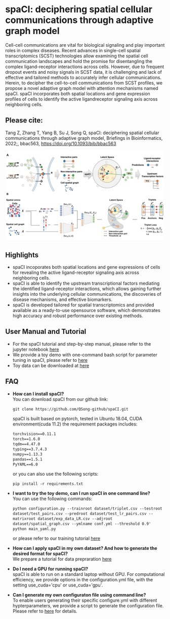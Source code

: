 # spaCI: deciphering spatial cellular communications through adaptive graph model

Cell-cell communications are vital for biological signaling and play important roles in complex diseases. Recent
advances in single-cell spatial transcriptomics (SCST) technologies allow examining the spatial cell
communication landscapes and hold the promise for disentangling the complex ligand-receptor interactions across
cells. However, due to frequent dropout events and noisy signals in SCST data, it is challenging and lack of
effective and tailored methods to accurately infer cellular communications. Herein, to decipher the cell-to-cell
communications from SCST profiles, we propose a novel adaptive graph model with attention mechanisms named
spaCI. spaCI incorporates both spatial locations and gene expression profiles of cells to identify the active ligandreceptor signaling axis across neighboring cells. 

## Please cite: 
Tang Z, Zhang T, Yang B, Su J, Song Q, spaCI: deciphering spatial cellular communications through adaptive graph model, Briefings in Bioinformatics, 2022;, bbac563, https://doi.org/10.1093/bib/bbac563

![Image text](https://github.com/QSong-github/spaCI/raw/main/FIgure%201.png)

## Highlights
* spaCI incoporates both spatial locations and gene expressions of cells for revealing the active ligand-receptor signaling axis across neighboring cells.
* spaCI is able to identify the upstream transcriptional factors mediating the identified ligand-receptor
interactions, which allows gaining further insights into the underlying cellular communications, the
discoveries of disease mechanisms, and effective biomarkers.
* spaCI is developed tailored for spatial transcriptomics and provided available as a ready-to-use opensource software, which demonstrates high accuracy and robust performance over existing methods.

## User Manual and Tutorial
* For the spaCI tutorial and step-by-step manual, please refer to the jupyter notebook [here](https://github.com/QSong-github/spaCI/blob/main/tutorials/spaCI_manual.ipynb) 
* We provide a toy demo with one-command bash script for parameter tuning in spaCI, please refer to [here](https://github.com/QSong-github/spaCI/blob/main/parameter_tuning.sh)
* Toy data can be downloaded at [here](https://github.com/QSong-github/spaCI/tree/main/dataset)

## FAQ
* __How can I install spaCI?__       
You can download spaCI from our github link:
  ```
  git clone https://github.com/QSong-github/spaCI.git
  ```
  spaCI is built based on pytorch, tested in Ubuntu 18.04, CUDA environment(cuda 11.2)
  the requirement packages includes:
  ```
  torchvision==0.11.1
  torch==1.6.0
  tqdm==4.47.0
  typing==3.7.4.3
  numpy==1.13.3
  pandas==1.5.1
  PyYAML==6.0
  ```
  or you can also use the following scripts:
  ```
  pip install -r requirements.txt
  ```

* __I want to try the toy demo, can I run spaCI in one command line?__    
  You can use the following commands:
  ```
  python configuration.py --trainroot dataset/triplet.csv --testroot dataset/test_pairs.csv --predroot dataset/test_lr_pairs.csv --matrixroot dataset/exp_data_LR.csv --adjroot dataset/spatial_graph.csv --ymlname conf.yml --threshold 0.9' 
  python main_yaml.py
  ```
  or please refer to our training tutorial [here](https://github.com/QSong-github/spaCI/blob/main/tutorials/tutorial_train.ipynb)

* __How can I apply spaCI in my own dataset? And how to generate the desired format for spaCI?__         
    We prepare a tutorial for data prepraration [here](https://github.com/QSong-github/spaCI/blob/main/tutorials/tutorial_preprocess.md)

* __Do I need a GPU for running spaCI?__    
    spaCI is able to run on a standard laptop without GPU. For computational efficiency, we provide options in the configuration.yml file, with the setting use_cuda='cpu' or use_cuda='gpu'.

* __Can I generate my own configuraton file using command line?__    
    To enable users generating their specific configure.yml with different hypterparameters, we provide a script to generate the configuration file. Please refer to [here](https://github.com/QSong-github/spaCI/blob/main/tutorials/manual_configure.md) for details.
